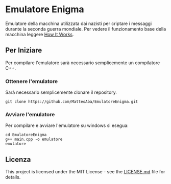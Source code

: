 # Emulatore Enigma

Emulatore della macchina utilizzata dai nazisti per criptare i messaggi durante la seconda guerra mondiale. Per vedere il funzionamento base della macchina leggere [How It Works](docs/HowItWorks.md).

## Per Iniziare

Per compilare l'emulatore sarà necessario semplicemente un compilatore C++.

### Ottenere l'emulatore

Sarà necessario semplicemente clonare il repository.

```
git clone https://github.com/MatteoAba/EmulatoreEnigma.git
```

### Avviare l'emulatore

Per compilare e avviare l'emulatore su windows si esegua:

```
cd EmulatoreEnigma
g++ main.cpp -o emulatore
emulatore
```

## Licenza

This project is licensed under the MIT License - see the [LICENSE.md](LICENSE.md) file for details.
